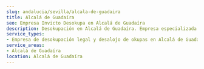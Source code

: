 ```yaml
---
slug: andalucia/sevilla/alcala-de-guadaira
title: Alcalá de Guadaíra
seo: Empresa Invicto Desokupa en Alcalá de Guadaíra
description: Desokupación en Alcalá de Guadaíra. Empresa especializada en okupas. Mediación legal y desalojo express. Presupuesto gratuito.
service_types:
- Empresa de desokupación legal y desalojo de okupas en Alcalá de Guadaíra
service_areas:
- Alcalá de Guadaíra
location: Alcalá de Guadaíra
---
```

